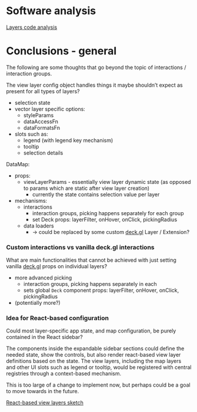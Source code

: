 # Software analysis

[Layers code analysis](./layers-code-analysis.md)

# Conclusions - general

The following are some thoughts that go beyond the topic of interactions / interaction groups.

The view layer config object handles things it maybe shouldn’t expect as present for all types of layers?

- selection state
- vector layer specific options:
  - styleParams
  - dataAccessFn
  - dataFormatsFn
- slots such as:
  - legend (with legend key mechanism)
  - tooltip
  - selection details

DataMap:

- props:
  - viewLayerParams - essentially view layer dynamic state (as opposed to params which are static after view layer creation)
    - currently the state contains selection value per layer
- mechanisms:
  - interactions
    - interaction groups, picking happens separately for each group
    - set Deck props: layerFilter, onHover, onClick, pickingRadius
  - data loaders
    - → could be replaced by some custom [deck.gl](http://deck.gl) Layer / Extension?

### Custom interactions vs vanilla deck.gl interactions

What are main functionalities that cannot be achieved with just setting vanilla [deck.gl](http://deck.gl) props on individual layers?

- more advanced picking
  - interaction groups, picking happens separately in each
  - sets global `Deck` component props: layerFilter, onHover, onClick, pickingRadius
- (potentially more?)

### Idea for React-based configuration

Could most layer-specific app state, and map configuration, be purely contained in the React sidebar?

The components inside the expandable sidebar sections could define the needed state, show the controls, but also render react-based view layer definitions based on the state. The view layers, including the map layers and other UI slots such as legend or tooltip, would be registered with central registries through a context-based mechanism.

This is too large of a change to implement now, but perhaps could be a goal to move towards in the future.

[React-based view layers sketch](https://www.notion.so/React-based-view-layers-sketch-1c3832028d8180b68846e11765b63107?pvs=21)
